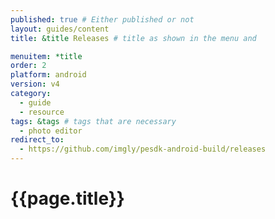 ```yaml
---
published: true # Either published or not 
layout: guides/content
title: &title Releases # title as shown in the menu and 

menuitem: *title
order: 2
platform: android
version: v4
category: 
  - guide
  - resource
tags: &tags # tags that are necessary
  - photo editor 
redirect_to: 
  - https://github.com/imgly/pesdk-android-build/releases
---
```


# {{page.title}}

